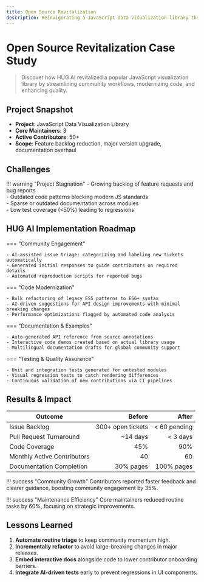 ```yaml
---
title: Open Source Revitalization
description: Reinvigorating a JavaScript data visualization library through AI-powered automation, community support, and modernization.
---
```


# Open Source Revitalization Case Study

> Discover how HUG AI revitalized a popular JavaScript visualization library by streamlining community workflows, modernizing code, and enhancing quality.

## Project Snapshot

- **Project**: JavaScript Data Visualization Library  
- **Core Maintainers**: 3  
- **Active Contributors**: 50+  
- **Scope**: Feature backlog reduction, major version upgrade, documentation overhaul

## Challenges

!!! warning "Project Stagnation"
    - Growing backlog of feature requests and bug reports  
    - Outdated code patterns blocking modern JS standards  
    - Sparse or outdated documentation across modules  
    - Low test coverage (<50%) leading to regressions  

## HUG AI Implementation Roadmap

=== "Community Engagement"

    - AI-assisted issue triage: categorizing and labeling new tickets automatically  
    - Generated initial responses to guide contributors on required details  
    - Automated reproduction scripts for reported bugs

=== "Code Modernization"

    - Bulk refactoring of legacy ES5 patterns to ES6+ syntax  
    - AI-driven suggestions for API design improvements with minimal breaking changes  
    - Performance optimizations flagged by automated code analysis

=== "Documentation & Examples"

    - Auto-generated API reference from source annotations  
    - Interactive code demos created based on actual library usage  
    - Multilingual documentation drafts for global community support

=== "Testing & Quality Assurance"

    - Unit and integration tests generated for untested modules  
    - Visual regression tests to catch rendering differences  
    - Continuous validation of new contributions via CI pipelines

## Results & Impact

| Outcome                        | Before            | After             |
|--------------------------------|------------------:|------------------:|
| Issue Backlog                  | 300+ open tickets | < 60 pending      |
| Pull Request Turnaround        | ~14 days          | < 3 days          |
| Code Coverage                  | 45%               | 90%               |
| Monthly Active Contributors    | 40                | 60                |
| Documentation Completion       | 30% pages         | 100% pages        |

!!! success "Community Growth"
    Contributors reported faster feedback and clearer guidance, boosting community engagement by 35%.

!!! success "Maintenance Efficiency"
    Core maintainers reduced routine tasks by 60%, focusing on strategic improvements.

## Lessons Learned

1. **Automate routine triage** to keep community momentum high.  
2. **Incrementally refactor** to avoid large-breaking changes in major releases.  
3. **Embed interactive docs** alongside code to lower contributor onboarding barriers.  
4. **Integrate AI-driven tests** early to prevent regressions in UI components.
